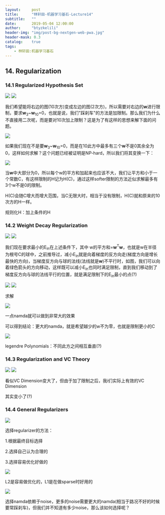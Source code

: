 ```yaml
---
layout:     post
title:      "林轩田-机器学习基石-Lecture14"
subtitle:   ""
date:       2019-05-04 12:00:00
author:     "btyzkelili"
header-img: "img/post-bg-nextgen-web-pwa.jpg"
header-mask: 0.3
catalog:    true
tags:
    - 林轩田:机器学习基石
---
```

## 14. Regularization

### 14.1 Regularized Hypothesis Set

![](/img/linxuant-jishi/14-1.png) 
![](/img/linxuant-jishi/14-2.png) 

我们希望能将右边的图(10次方)变成左边的图(2次方)，所以需要对右边的**w**进行限制，要求**w**<sub>3</sub>~**w**<sub>10</sub>=0，也就是说，我们"踩刹车"的方法是加限制。那么我们为什么不直接用二次呢，而是要对10次加上限制？这是为了有这样的思想来解下面的问题。

![](/img/linxuant-jishi/14-3.png) 

如果我们现在不是要**w**<sub>3</sub>~**w**<sub>10</sub>=0，而是在10此方中最多有三个**w**不是0其余全为0，这样如何求解？这个问题已经被证明是NP-hard，所以我们将其变换一下：

![](/img/linxuant-jishi/14-4.png) 

当**w**中大部分为0，所以每个w的平方和加起来也应该不大，我们让平方和小于一个常数C，有这样限制的H记为H(C)，通过这样softer限制的方法近似求解最多有3个w不是0的限制。

H(C)会随C增大而增大范围，当C无限大时，相当于没有限制，H(C)就和原来的10次方的H一样。

规则化H：加上条件的H

### 14.2 Weight Decay Regularization

![](/img/linxuant-jishi/14-5.png) 
![](/img/linxuant-jishi/14-6.png) 

我们现在要求最小的E<sub>in</sub>在上述条件下，其中 w的平方和=**w**<sup>T</sup>**w**，也就是w在半径为根号C的球中，之前推导过，减小E<sub>in</sub>就是向着梯度的反方向走(梯度方向是增长最快的方向)，当梯度反方向与球的法线(法线就是**w**)不平行时，如图，我们可以向着绿色箭头的方向移动，这样既可以减小E<sub>in</sub>也同时满足限制，直到我们移动到了梯度反方向与球的法线平行的位置，就是满足限制下的E<sub>in</sub>最小的点(?)

![](/img/linxuant-jishi/14-7.png) 
![](/img/linxuant-jishi/14-8.png) 

求解

![](/img/linxuant-jishi/14-9.png) 

一点namda就可以做到非常大的效果

可以得到结论：更大的namda，就是希望越少的w不为零，也就是限制更小的C

![](/img/linxuant-jishi/14-10.png) 

legendre Polynomials：不同此方之间相互垂直(?)

### 14.3 Regularization and VC Theory

![](/img/linxuant-jishi/14-11.png)
![](/img/linxuant-jishi/14-12.png)  

看似VC Dimension变大了，但由于加了限制之后，我i们实际上有效的VC Dimension

其实变小了(?)

### 14.4 General Regularizers

![](/img/linxuant-jishi/14-14.png) 

选择regularizer的方法：

1.根据最终目标选择

2.选择自己认为合理的

3.选择容易优化好做的

![](/img/linxuant-jishi/14-13.png) 

L2是容易做优化的，L1是在做sparse时好用的

![](/img/linxuant-jishi/14-15.png) 

选择namda依赖于noise，更多的noise需要更大的namda(相当于路况不好的时候要常踩刹车)，但我们并不知道有多少noise，那么该如何选择呢？


